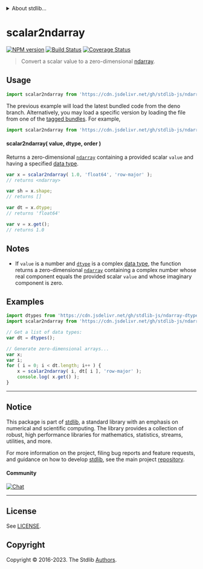 <!--

@license Apache-2.0

Copyright (c) 2022 The Stdlib Authors.

Licensed under the Apache License, Version 2.0 (the "License");
you may not use this file except in compliance with the License.
You may obtain a copy of the License at

   http://www.apache.org/licenses/LICENSE-2.0

Unless required by applicable law or agreed to in writing, software
distributed under the License is distributed on an "AS IS" BASIS,
WITHOUT WARRANTIES OR CONDITIONS OF ANY KIND, either express or implied.
See the License for the specific language governing permissions and
limitations under the License.

-->


<details>
  <summary>
    About stdlib...
  </summary>
  <p>We believe in a future in which the web is a preferred environment for numerical computation. To help realize this future, we've built stdlib. stdlib is a standard library, with an emphasis on numerical and scientific computation, written in JavaScript (and C) for execution in browsers and in Node.js.</p>
  <p>The library is fully decomposable, being architected in such a way that you can swap out and mix and match APIs and functionality to cater to your exact preferences and use cases.</p>
  <p>When you use stdlib, you can be absolutely certain that you are using the most thorough, rigorous, well-written, studied, documented, tested, measured, and high-quality code out there.</p>
  <p>To join us in bringing numerical computing to the web, get started by checking us out on <a href="https://github.com/stdlib-js/stdlib">GitHub</a>, and please consider <a href="https://opencollective.com/stdlib">financially supporting stdlib</a>. We greatly appreciate your continued support!</p>
</details>

# scalar2ndarray

[![NPM version][npm-image]][npm-url] [![Build Status][test-image]][test-url] [![Coverage Status][coverage-image]][coverage-url] <!-- [![dependencies][dependencies-image]][dependencies-url] -->

> Convert a scalar value to a zero-dimensional [ndarray][@stdlib/ndarray/base/ctor].

<!-- Section to include introductory text. Make sure to keep an empty line after the intro `section` element and another before the `/section` close. -->

<section class="intro">

</section>

<!-- /.intro -->

<!-- Package usage documentation. -->



<section class="usage">

## Usage

```javascript
import scalar2ndarray from 'https://cdn.jsdelivr.net/gh/stdlib-js/ndarray-base-from-scalar@deno/mod.js';
```
The previous example will load the latest bundled code from the deno branch. Alternatively, you may load a specific version by loading the file from one of the [tagged bundles](https://github.com/stdlib-js/ndarray-base-from-scalar/tags). For example,

```javascript
import scalar2ndarray from 'https://cdn.jsdelivr.net/gh/stdlib-js/ndarray-base-from-scalar@v0.1.0-deno/mod.js';
```

#### scalar2ndarray( value, dtype, order )

Returns a zero-dimensional [`ndarray`][@stdlib/ndarray/base/ctor] containing a provided scalar `value` and having a specified [data type][@stdlib/ndarray/dtypes].

```javascript
var x = scalar2ndarray( 1.0, 'float64', 'row-major' );
// returns <ndarray>

var sh = x.shape;
// returns []

var dt = x.dtype;
// returns 'float64'

var v = x.get();
// returns 1.0
```

</section>

<!-- /.usage -->

<!-- Package usage notes. Make sure to keep an empty line after the `section` element and another before the `/section` close. -->

<section class="notes">

## Notes

-   If `value` is a number and [`dtype`][@stdlib/ndarray/dtypes] is a complex [data type][@stdlib/ndarray/dtypes], the function returns a zero-dimensional [`ndarray`][@stdlib/ndarray/base/ctor] containing a complex number whose real component equals the provided scalar `value` and whose imaginary component is zero.

</section>

<!-- /.notes -->

<!-- Package usage examples. -->

<section class="examples">

## Examples

<!-- eslint no-undef: "error" -->

```javascript
import dtypes from 'https://cdn.jsdelivr.net/gh/stdlib-js/ndarray-dtypes@deno/mod.js';
import scalar2ndarray from 'https://cdn.jsdelivr.net/gh/stdlib-js/ndarray-base-from-scalar@deno/mod.js';

// Get a list of data types:
var dt = dtypes();

// Generate zero-dimensional arrays...
var x;
var i;
for ( i = 0; i < dt.length; i++ ) {
    x = scalar2ndarray( i, dt[ i ], 'row-major' );
    console.log( x.get() );
}
```

</section>

<!-- /.examples -->

<!-- Section to include cited references. If references are included, add a horizontal rule *before* the section. Make sure to keep an empty line after the `section` element and another before the `/section` close. -->

<section class="references">

</section>

<!-- /.references -->

<!-- Section for related `stdlib` packages. Do not manually edit this section, as it is automatically populated. -->

<section class="related">

</section>

<!-- /.related -->

<!-- Section for all links. Make sure to keep an empty line after the `section` element and another before the `/section` close. -->


<section class="main-repo" >

* * *

## Notice

This package is part of [stdlib][stdlib], a standard library with an emphasis on numerical and scientific computing. The library provides a collection of robust, high performance libraries for mathematics, statistics, streams, utilities, and more.

For more information on the project, filing bug reports and feature requests, and guidance on how to develop [stdlib][stdlib], see the main project [repository][stdlib].

#### Community

[![Chat][chat-image]][chat-url]

---

## License

See [LICENSE][stdlib-license].


## Copyright

Copyright &copy; 2016-2023. The Stdlib [Authors][stdlib-authors].

</section>

<!-- /.stdlib -->

<!-- Section for all links. Make sure to keep an empty line after the `section` element and another before the `/section` close. -->

<section class="links">

[npm-image]: http://img.shields.io/npm/v/@stdlib/ndarray-base-from-scalar.svg
[npm-url]: https://npmjs.org/package/@stdlib/ndarray-base-from-scalar

[test-image]: https://github.com/stdlib-js/ndarray-base-from-scalar/actions/workflows/test.yml/badge.svg?branch=v0.1.0
[test-url]: https://github.com/stdlib-js/ndarray-base-from-scalar/actions/workflows/test.yml?query=branch:v0.1.0

[coverage-image]: https://img.shields.io/codecov/c/github/stdlib-js/ndarray-base-from-scalar/main.svg
[coverage-url]: https://codecov.io/github/stdlib-js/ndarray-base-from-scalar?branch=main

<!--

[dependencies-image]: https://img.shields.io/david/stdlib-js/ndarray-base-from-scalar.svg
[dependencies-url]: https://david-dm.org/stdlib-js/ndarray-base-from-scalar/main

-->

[chat-image]: https://img.shields.io/gitter/room/stdlib-js/stdlib.svg
[chat-url]: https://app.gitter.im/#/room/#stdlib-js_stdlib:gitter.im

[stdlib]: https://github.com/stdlib-js/stdlib

[stdlib-authors]: https://github.com/stdlib-js/stdlib/graphs/contributors

[umd]: https://github.com/umdjs/umd
[es-module]: https://developer.mozilla.org/en-US/docs/Web/JavaScript/Guide/Modules

[deno-url]: https://github.com/stdlib-js/ndarray-base-from-scalar/tree/deno
[umd-url]: https://github.com/stdlib-js/ndarray-base-from-scalar/tree/umd
[esm-url]: https://github.com/stdlib-js/ndarray-base-from-scalar/tree/esm
[branches-url]: https://github.com/stdlib-js/ndarray-base-from-scalar/blob/main/branches.md

[stdlib-license]: https://raw.githubusercontent.com/stdlib-js/ndarray-base-from-scalar/main/LICENSE

[@stdlib/ndarray/base/ctor]: https://github.com/stdlib-js/stdlib/tree/deno

[@stdlib/ndarray/dtypes]: https://github.com/stdlib-js/stdlib/tree/deno

</section>

<!-- /.links -->
